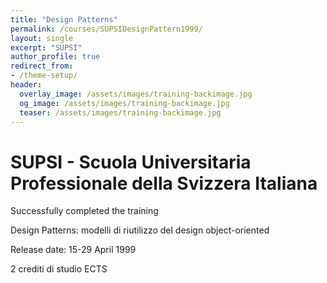 ```yaml
---
title: "Design Patterns"
permalink: /courses/SUPSIDesignPattern1999/
layout: single
excerpt: "SUPSI"
author_profile: true
redirect_from:
- /theme-setup/
header:
  overlay_image: /assets/images/training-backimage.jpg
  og_image: /assets/images/training-backimage.jpg
  teaser: /assets/images/training-backimage.jpg
---
```

# SUPSI - Scuola Universitaria Professionale della Svizzera Italiana

Successfully completed the training

Design Patterns: modelli di riutilizzo del design object-oriented

Release date:  15-29 April 1999

2 crediti di studio ECTS


